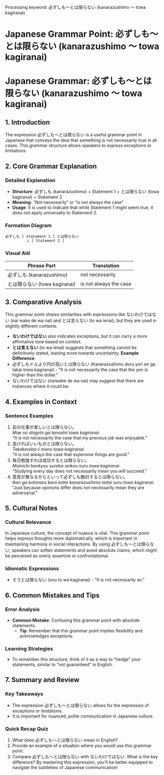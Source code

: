 Processing keyword: 必ずしも～とは限らない (kanarazushimo ～ towa kagiranai)
# Japanese Grammar Point: 必ずしも～とは限らない (kanarazushimo ～ towa kagiranai)
# Japanese Grammar: 必ずしも～とは限らない (kanarazushimo ～ towa kagiranai)
## 1. Introduction
The expression 必ずしも～とは限らない is a useful grammar point in Japanese that conveys the idea that something is not necessarily true in all cases. This grammar structure allows speakers to express exceptions or limitations.
## 2. Core Grammar Explanation
### Detailed Explanation
- **Structure**: 必ずしも (kanarazushimo) + Statement 1 + とは限らない (towa kagiranai) + Statement 2
- **Meaning**: “Not necessarily” or “is not always the case”
- **Usage**: It is used to indicate that while Statement 1 might seem true, it does not apply universally to Statement 2.
### Formation Diagram
```
必ずしも [ Statement 1 ] とは限らない
          ↳ [ Statement 2 ]
```
### Visual Aid
| Phrase Part          | Translation                       |
|----------------------|----------------------------------|
| 必ずしも (kanarazushimo)   | not necessarily                  |
| とは限らない (towa kagiranai) | is not always the case          |
## 3. Comparative Analysis
This grammar point shares similarities with expressions like ないわけではない (nai wake de wa nai) and とは言えない (to wa ienai), but they are used in slightly different contexts. 
- **ないわけではない** also indicates exceptions, but it can carry a more affirmative tone based on context.
- **とは言えない** (to wa ienai) suggests that something cannot be definitively stated, leaning more towards uncertainty.
**Example Difference**:
- 必ずしもドルより円が高いとは限らない (Kanarazushimo doru yori en ga takai towa kagiranai) - "It is not necessarily the case that the yen is higher than the dollar."
- ないわけではない (naiwake de wa nai) may suggest that there are instances where it could be.
## 4. Examples in Context
### Sentence Examples
1. 前の仕事が楽しいとは限らない。  
   *Mae no shigoto ga tanoshii towa kagiranai.*  
   "It is not necessarily the case that my previous job was enjoyable."
2. 高ければいいものとは限らない。  
   *Takakereba ii mono towa kagiranai.*  
   "It is not always the case that expensive things are good."
3. 毎日勉強すれば成功するとは限らない。  
   *Mainichi benkyou sureba seikou suru towa kagiranai.*  
   "Studying every day does not necessarily mean you will succeed."
4. 意見が異なるからといって必ずしも敵対するとは限らない。  
   *Iken ga kotonaru kara toitte kanarazushimo teitai suru towa kagiranai.*  
   "Just because opinions differ does not necessarily mean they are adversarial."
## 5. Cultural Notes
### Cultural Relevance
In Japanese culture, the concept of nuance is vital. This grammar point helps express thoughts more diplomatically, which is important in maintaining harmony in social interactions. By using 必ずしも～とは限らない, speakers can soften statements and avoid absolute claims, which might be perceived as overly assertive or confrontational.
### Idiomatic Expressions
- そうとは限らない (sou to wa kagiranai) - "It is not necessarily so."
  
## 6. Common Mistakes and Tips
### Error Analysis
- **Common Mistake**: Confusing this grammar point with absolute statements.
  - **Tip**: Remember that this grammar point implies flexibility and acknowledges exceptions.
### Learning Strategies
- To remember this structure, think of it as a way to “hedge” your statements, similar to “not guaranteed” in English.
## 7. Summary and Review
### Key Takeaways
- The expression 必ずしも～とは限らない allows for the expression of exceptions or limitations.
- It is important for nuanced, polite communication in Japanese culture.
### Quick Recap Quiz
1. What does 必ずしも～とは限らない mean in English?
2. Provide an example of a situation where you would use this grammar point.
3. Compare 必ずしも～とは限らない with ないわけではない. What is the key difference?
By mastering this expression, you'll be better equipped to navigate the subtleties of Japanese communication!
